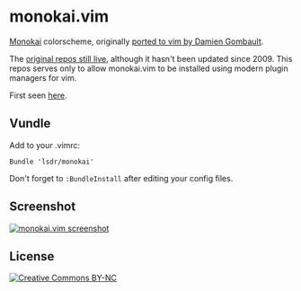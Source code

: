 # monokai.vim

[Monokai][textmate] colorscheme, originally [ported to vim by Damien Gombault][original].

The [original repos still live][repos], although it hasn't been updated since 2009. This repos serves only to allow monokai.vim to be installed using modern plugin managers for vim.

First seen [here][first].

## Vundle
Add to your .vimrc:

    Bundle 'lsdr/monokai'

Don't forget to `:BundleInstall` after editing your config files.

## Screenshot
[![monokai.vim screenshot][screenshot]](https://github.com/lsdr/monokai/raw/master/screenshot.png)

## License
[![Creative Commons BY-NC][ccstamp]][ccbync]


[textmate]: http://www.monokai.nl/blog/2006/07/15/textmate-color-theme/
[original]: http://desintegr.free.fr/dokuwiki/doku.php?id=linux:vim:monokai
[repos]: http://desintegr.googlecode.com/svn/config/vim/colors/monokai.vim
[first]: http://modcult.org/read/2008/7/3/monokai-for-vim
[screenshot]: https://github.com/lsdr/monokai/raw/master/screenshot.png "monokai.vim screenshot"
[ccbync]: http://creativecommons.org/licenses/by-nc/3.0/
[ccstamp]: http://i.creativecommons.org/l/by-nc/3.0/88x31.png "creative commons by-nc"
